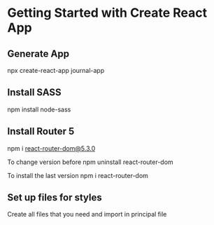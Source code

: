 # Getting Started with Create React App

## Generate App
npx create-react-app journal-app

## Install SASS

npm install node-sass

## Install Router 5

npm i react-router-dom@5.3.0

To change version before npm uninstall react-router-dom

To install the last version npm i react-router-dom

## Set up files for styles

Create all files that you need and import in principal file
